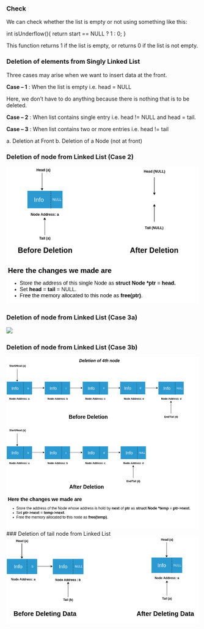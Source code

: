 ### Check

We can check whether the list is empty or not using something like this:

int isUnderflow(){
return start == NULL ? 1 : 0;
}

This function returns 1 if the list is empty, or returns 0 if the list is not empty.
### Deletion of elements from Singly Linked List



Three cases may arise when we want to insert data at the front.

**Case – 1** : When the list is empty i.e. head = NULL

Here, we don’t have to do anything because there is nothing that is to be deleted.

**Case – 2** : When list contains single entry i.e. head != NULL and head = tail.

**Case – 3** : When list contains two or more entries i.e. head != tail

   a. Deletion at Front
   b. Deletion of a Node (not at front)

### Deletion of node from Linked List (Case 2)
<img src="images/deletion-2.png"/>

### Deletion of node from Linked List (Case 3a)
<img src="images/deletion-2a.pngg"/>

### Deletion of node from Linked List (Case 3b)
<img src="images/deletion-2b.png"/>
### Deletion of tail node from Linked List
<img src="images/deletion-2c.png"/>
